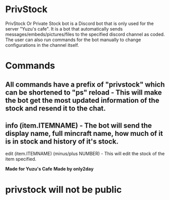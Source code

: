 # PrivStock
PrivStock Or Private Stock bot is a Discord bot that is only used for the server "Yuzu's cafe". It is a bot that automatically sends
messages/embeds/pictures/files to the specified discord channel as coded. The user can also run commands for the bot manually to change
configurations in the channel itself. 

# Commands
All commands have a prefix of "privstock" which can be shortened to "ps"
reload - This will make the bot get the most updated information of the stock and resend it to the chat.
-
info (item.ITEMNAME) - The bot will send the display name, full mincraft name, how much of it is in stock and history of it's stock.
-
edit (item.ITEMNAME) (minus/plus NUMBER) - This will edit the stock of the item specified.


**Made for Yuzu's Cafe**
**Made by only2day**

# privstock will not be public
